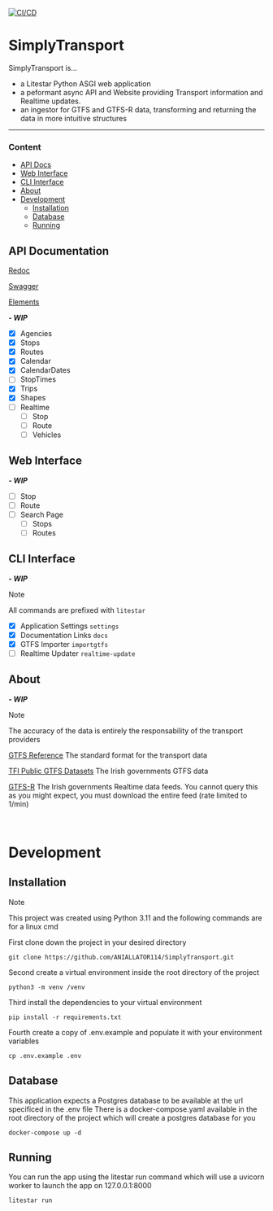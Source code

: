 [![CI/CD](https://github.com/ANIALLATOR114/SimplyTransport/actions/workflows/tests_on_merge_main.yaml/badge.svg?branch=main)](https://github.com/ANIALLATOR114/SimplyTransport/actions/workflows/tests_on_merge_main.yaml)

# SimplyTransport

SimplyTransport is...

- a Litestar Python ASGI web application
- a peformant async API and Website providing Transport information and Realtime updates.
- an ingestor for GTFS and GTFS-R data, transforming and returning the data in more intuitive structures
<hr>

### Content

- [API Docs](#api-documentation)
- [Web Interface](#web-interface)
- [CLI Interface](#cli-interface)
- [About](#about)
- [Development](#development)
  - [Installation](#installation)
  - [Database](#database)
  - [Running](#running)

## API Documentation

[Redoc](docs/redoc)

[Swagger](docs/swagger)

[Elements](docs/elements)

_**- WIP**_

- [x] Agencies
- [x] Stops
- [x] Routes
- [x] Calendar
- [x] CalendarDates
- [ ] StopTimes
- [x] Trips
- [x] Shapes
- [ ] Realtime
  - [ ] Stop
  - [ ] Route
  - [ ] Vehicles

## Web Interface

_**- WIP**_

- [ ] Stop
- [ ] Route
- [ ] Search Page
  - [ ] Stops
  - [ ] Routes

## CLI Interface

_**- WIP**_

> [!NOTE]
> All commands are prefixed with `litestar`

- [x] Application Settings `settings`
- [x] Documentation Links `docs`
- [x] GTFS Importer `importgtfs`
- [ ] Realtime Updater `realtime-update`

## About

_**- WIP**_

> [!NOTE]
> The accuracy of the data is entirely the responsability of the transport providers

[GTFS Reference](https://gtfs.org/schedule/) The standard format for the transport data

[TFI Public GTFS Datasets](https://www.transportforireland.ie/transitData/PT_Data.html) The Irish governments GTFS data

[GTFS-R](https://developer.nationaltransport.ie/apis) The Irish governments Realtime data feeds. You cannot query this as you might expect, you must download the entire feed (rate limited to 1/min)

<br>

# Development

## Installation

> [!NOTE]
> This project was created using Python 3.11 and the following commands are for a linux cmd

First clone down the project in your desired directory

```
git clone https://github.com/ANIALLATOR114/SimplyTransport.git
```

Second create a virtual environment inside the root directory of the project

```
python3 -m venv /venv
```

Third install the dependencies to your virtual environment

```
pip install -r requirements.txt
```

Fourth create a copy of .env.example and populate it with your environment variables

```
cp .env.example .env
```

## Database

This application expects a Postgres database to be available at the url specificed in the .env file
There is a docker-compose.yaml available in the root directory of the project which will create a postgres database for you

```
docker-compose up -d
```

## Running

You can run the app using the litestar run command which will use a uvicorn worker to launch the app on 127.0.0.1:8000

```
litestar run
```
